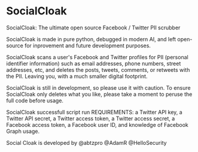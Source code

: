 # SocialCloak
SocialCloak: The ultimate open source Facebook / Twitter PII scrubber

SocialCloak is made in pure python, debugged in modern AI, and left open-source for inprovement and future development purposes.

SocialCloak scans a user's Facebook and Twitter profiles for PII (personal identifier information) such as email addresses, phone numbers, street addresses, etc, and deletes the posts, tweets, comments, or retweets with the PII. Leaving you, with a much smaller digital footprint.

SocialCloak is still in development, so please use it with caution. To ensure SocialCloak only deletes what you like, please take a moment to peruse the full code before usage. 

SocialCloak successfull script run REQUIREMENTS: 
a Twitter API key, a Twitter API secret, a Twitter access token, a Twitter access secret, a Facebook access token, a Facebook user ID, and knowledge of Facebook Graph usage.

Social Cloak is developed by @abtzpro @AdamR @HelloSecurity 
